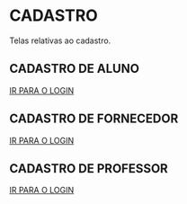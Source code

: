# CADASTRO

Telas relativas ao cadastro.

## CADASTRO DE ALUNO

[IR PARA O LOGIN](login.md)  

## CADASTRO DE FORNECEDOR

[IR PARA O LOGIN](login.md)  

## CADASTRO DE PROFESSOR

[IR PARA O LOGIN](login.md)  
